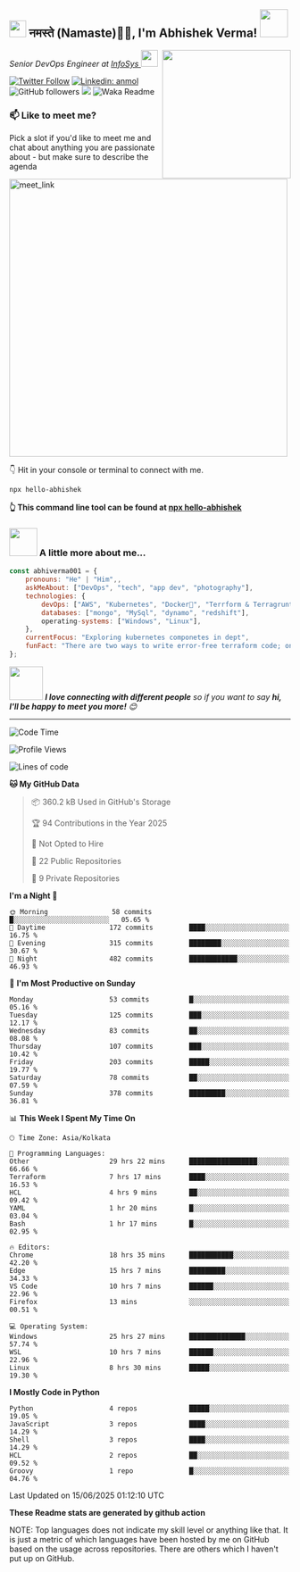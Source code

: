 <h2><img src="https://emojis.slackmojis.com/emojis/images/1531849430/4246/blob-sunglasses.gif?1531849430" width="30"/> नमस्ते (Namaste)🙏🏻, I'm Abhishek Verma! <img src="https://media.giphy.com/media/12oufCB0MyZ1Go/giphy.gif" width="50"></h2>
<img align='right' src="https://media.giphy.com/media/M9gbBd9nbDrOTu1Mqx/giphy.gif" width="230">
<p><em>Senior DevOps Engineer at <a href="https://www.infosys.com/">InfoSys
</a><img src="https://media.giphy.com/media/WUlplcMpOCEmTGBtBW/giphy.gif" width="30"> 
</em></p>

[![Twitter Follow](https://img.shields.io/twitter/follow/misteranmol?label=Follow)](https://twitter.com/intent/follow?screen_name=AbAbhishekverma)
[![Linkedin: anmol](https://img.shields.io/badge/-abhishek-blue?style=flat-square&logo=Linkedin&logoColor=white&link=https://www.linkedin.com/in/abhiverma001/)](https://www.linkedin.com/in/abhiverma001/)
![GitHub followers](https://img.shields.io/github/followers/abhiverma001?label=Follow&style=social)
![](https://visitor-badge.glitch.me/badge?page_id=anmol098.anmol098)
![Waka Readme](https://wakatime.com/badge/user/d23527f0-66b1-4a3f-9db5-c346e05aefa5.svg)

### 📫 Like to meet me?

Pick a slot if you'd like to meet me and chat about anything you are passionate about - but make sure to describe the agenda

<a href="https://calendly.com/ab-abhishekverma096/30min" target="_blank"><img width="498" alt="meet_link" src="https://user-images.githubusercontent.com/15426564/144297439-f530f383-e73e-41e0-9914-a9b7d3f432e5.png"></a>

👇 Hit in your console or terminal to connect with me.

```bash
npx hello-abhishek
```
**👆 This command line tool can be found at [npx hello-abhishek](https://github.com/abhiverma001/introduction-npm-package)**

### <img src="https://media.giphy.com/media/VgCDAzcKvsR6OM0uWg/giphy.gif" width="50"> A little more about me...  

```javascript
const abhiverma001 = {
    pronouns: "He" | "Him",,
    askMeAbout: ["DevOps", "tech", "app dev", "photography"],
    technologies: {
        devOps: ["AWS", "Kubernetes", "Docker🐳", "Terrform & Terragrunt", "Bash-Scripting", "CI-CD", "GitHub-Action", "Jenkins", "Spinnaker", "Datadog/New-Relic", "CloudFlare/Route53", "Nginx"],
        databases: ["mongo", "MySql", "dynamo", "redshift"],
        operating-systems: ["Windows", "Linux"],
    },
    currentFocus: "Exploring kubernetes componetes in dept",
    funFact: "There are two ways to write error-free terraform code; only the third one works"
};
```

<img src="https://media.giphy.com/media/LnQjpWaON8nhr21vNW/giphy.gif" width="60"> <em><b>I love connecting with different people</b> so if you want to say <b>hi, I'll be happy to meet you more!</b> 😊</em>

---
<!--START_SECTION:waka-->
![Code Time](http://img.shields.io/badge/Code%20Time-1%2C381%20hrs%2034%20mins-blue)

![Profile Views](http://img.shields.io/badge/Profile%20Views-0-blue)

![Lines of code](https://img.shields.io/badge/From%20Hello%20World%20I%27ve%20Written-166.8%20thousand%20lines%20of%20code-blue)

**🐱 My GitHub Data** 

> 📦 360.2 kB Used in GitHub's Storage 
 > 
> 🏆 94 Contributions in the Year 2025
 > 
> 🚫 Not Opted to Hire
 > 
> 📜 22 Public Repositories 
 > 
> 🔑 9 Private Repositories 
 > 
**I'm a Night 🦉** 

```text
🌞 Morning                58 commits          █░░░░░░░░░░░░░░░░░░░░░░░░   05.65 % 
🌆 Daytime                172 commits         ████░░░░░░░░░░░░░░░░░░░░░   16.75 % 
🌃 Evening                315 commits         ████████░░░░░░░░░░░░░░░░░   30.67 % 
🌙 Night                  482 commits         ████████████░░░░░░░░░░░░░   46.93 % 
```
📅 **I'm Most Productive on Sunday** 

```text
Monday                   53 commits          █░░░░░░░░░░░░░░░░░░░░░░░░   05.16 % 
Tuesday                  125 commits         ███░░░░░░░░░░░░░░░░░░░░░░   12.17 % 
Wednesday                83 commits          ██░░░░░░░░░░░░░░░░░░░░░░░   08.08 % 
Thursday                 107 commits         ███░░░░░░░░░░░░░░░░░░░░░░   10.42 % 
Friday                   203 commits         █████░░░░░░░░░░░░░░░░░░░░   19.77 % 
Saturday                 78 commits          ██░░░░░░░░░░░░░░░░░░░░░░░   07.59 % 
Sunday                   378 commits         █████████░░░░░░░░░░░░░░░░   36.81 % 
```


📊 **This Week I Spent My Time On** 

```text
🕑︎ Time Zone: Asia/Kolkata

💬 Programming Languages: 
Other                    29 hrs 22 mins      █████████████████░░░░░░░░   66.66 % 
Terraform                7 hrs 17 mins       ████░░░░░░░░░░░░░░░░░░░░░   16.53 % 
HCL                      4 hrs 9 mins        ██░░░░░░░░░░░░░░░░░░░░░░░   09.42 % 
YAML                     1 hr 20 mins        █░░░░░░░░░░░░░░░░░░░░░░░░   03.04 % 
Bash                     1 hr 17 mins        █░░░░░░░░░░░░░░░░░░░░░░░░   02.95 % 

🔥 Editors: 
Chrome                   18 hrs 35 mins      ███████████░░░░░░░░░░░░░░   42.20 % 
Edge                     15 hrs 7 mins       █████████░░░░░░░░░░░░░░░░   34.33 % 
VS Code                  10 hrs 7 mins       ██████░░░░░░░░░░░░░░░░░░░   22.96 % 
Firefox                  13 mins             ░░░░░░░░░░░░░░░░░░░░░░░░░   00.51 % 

💻 Operating System: 
Windows                  25 hrs 27 mins      ██████████████░░░░░░░░░░░   57.74 % 
WSL                      10 hrs 7 mins       ██████░░░░░░░░░░░░░░░░░░░   22.96 % 
Linux                    8 hrs 30 mins       █████░░░░░░░░░░░░░░░░░░░░   19.30 % 
```

**I Mostly Code in Python** 

```text
Python                   4 repos             █████░░░░░░░░░░░░░░░░░░░░   19.05 % 
JavaScript               3 repos             ████░░░░░░░░░░░░░░░░░░░░░   14.29 % 
Shell                    3 repos             ████░░░░░░░░░░░░░░░░░░░░░   14.29 % 
HCL                      2 repos             ██░░░░░░░░░░░░░░░░░░░░░░░   09.52 % 
Groovy                   1 repo              █░░░░░░░░░░░░░░░░░░░░░░░░   04.76 % 
```




 Last Updated on 15/06/2025 01:12:10 UTC
<!--END_SECTION:waka-->

**These Readme stats are generated by github action**

NOTE: Top languages does not indicate my skill level or anything like that. It is just a metric of which languages have been hosted by me on GitHub based on the usage across repositories. There are others which I haven't put up on GitHub.
